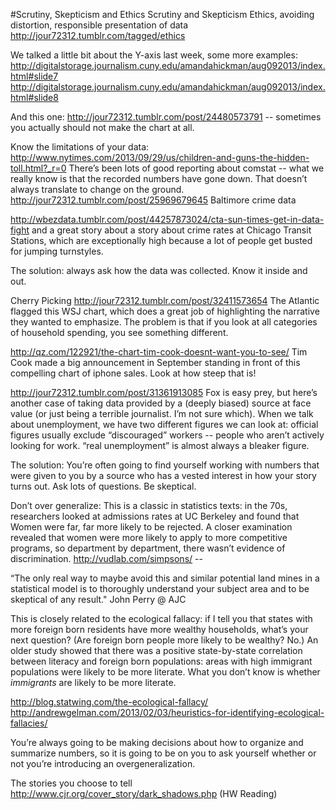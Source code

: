 #Scrutiny, Skepticism and Ethics 
Scrutiny and  Skepticism Ethics, avoiding distortion, responsible presentation of data
http://jour72312.tumblr.com/tagged/ethics

We talked a little bit about the Y-axis last week, some more examples:
http://digitalstorage.journalism.cuny.edu/amandahickman/aug092013/index.html#slide7 
http://digitalstorage.journalism.cuny.edu/amandahickman/aug092013/index.html#slide8 

And this one:
http://jour72312.tumblr.com/post/24480573791 -- sometimes you actually should not make the chart at all.


Know the limitations of your data:
http://www.nytimes.com/2013/09/29/us/children-and-guns-the-hidden-toll.html?_r=0 
There’s been lots of good reporting about comstat -- what we really know is that the recorded numbers have gone down. That doesn’t always translate to change on the ground.
http://jour72312.tumblr.com/post/25969679645 Baltimore crime data 

http://wbezdata.tumblr.com/post/44257873024/cta-sun-times-get-in-data-fight and a great story about a story about crime rates at Chicago Transit Stations, which are exceptionally high because a lot of people get busted for jumping turnstyles.

The solution: always ask how the data was collected. Know it inside and out. 


Cherry Picking
http://jour72312.tumblr.com/post/32411573654 
The Atlantic flagged this WSJ chart, which does a great job of highlighting the narrative they wanted to emphasize. The problem is that if you look at all categories of household spending, you see something different.  

http://qz.com/122921/the-chart-tim-cook-doesnt-want-you-to-see/
Tim Cook made a big announcement in September standing in front of this compelling chart of iphone sales. Look at how steep that is! 

http://jour72312.tumblr.com/post/31361913085 Fox is easy prey, but here’s another case of taking data provided by a (deeply biased) source at face value (or just being a terrible journalist. I’m not sure which). When we talk about unemployment, we have two different figures we can look at: official figures usually exclude “discouraged” workers -- people who aren’t actively looking for work. “real unemployment” is almost always a bleaker figure. 

The solution: You’re often going to find yourself working with numbers that were given to you by a source who has a vested interest in how your story turns out. Ask lots of questions. Be skeptical. 

Don’t over generalize: 
This is a classic in statistics texts: in the 70s, researchers looked at admissions rates at UC Berkeley and found that Women were far, far more likely to be rejected. A closer examination revealed that women were more likely to apply to more competitive programs, so department by department, there wasn’t evidence of discrimination. http://vudlab.com/simpsons/  -- 

“The only real way to maybe avoid this and similar potential land mines  in a statistical model is to thoroughly understand your subject area and to be skeptical of any result." John Perry @ AJC 

This is closely related to the ecological fallacy: if I tell you that states with more foreign born residents have more wealthy households, what’s your next question? (Are foreign born people more likely to be wealthy? No.) An older study showed that there was a positive state-by-state correlation between literacy and foreign born populations: areas with high immigrant populations were likely to be more literate. What you don’t know is whether *immigrants* are likely to be more literate. 

http://blog.statwing.com/the-ecological-fallacy/ 
http://andrewgelman.com/2013/02/03/heuristics-for-identifying-ecological-fallacies/ 

You’re always going to be making decisions about how to organize and summarize numbers, so it is going to be on you to ask yourself whether or not you’re introducing an overgeneralization. 

The stories you choose to tell 
http://www.cjr.org/cover_story/dark_shadows.php (HW Reading)

